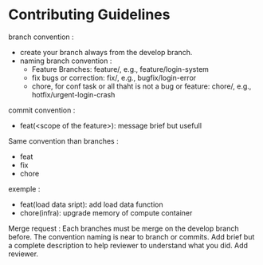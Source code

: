 # Contributing Guidelines

branch convention : 
- create your branch always from the develop branch.
- naming branch convention :
  - Feature Branches: feature/<feature-name>, e.g., feature/login-system
  - fix bugs or correction: fix/<bug-description>, e.g., bugfix/login-error
  - chore, for conf task or all thaht is not a bug or feature: chore/<issue>, e.g., hotfix/urgent-login-crash

commit convention :
- feat(<scope of the feature\>): message brief but usefull
  
Same convention than branches :
- feat
- fix
- chore

exemple : 
- feat(load data sript): add load data function
- chore(infra): upgrade memory of compute container

Merge request : 
Each branches must be merge on the develop branch before.
The convention naming is near to branch or commits. Add brief but a complete description to help reviewer to understand what you did.
Add reviewer.
